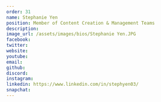 ```yaml
---
order: 31
name: Stephanie Yen
position: Member of Content Creation & Management Teams
description: 
image_url: /assets/images/bios/Stephanie Yen.JPG
facebook: 
twitter: 
website: 
youtube: 
email: 
github: 
discord: 
instagram: 
linkedin: https://www.linkedin.com/in/stephyen03/
snapchat: 
---
```

